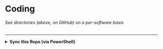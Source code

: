 <!-- ------------------------------------------------------------ -->

<h1>Coding</h1>
<h6><i>See directories (above, on GitHub) on a per-software basis</i></h6>

<!-- ------------------------------------------------------------ -->

<hr />
<details><summary><b>Sync this Repo (via PowerShell)</b></summary>
<p>

<h4><u>Run the following line of code in PowerShell:</u></h4>
<pre><code>
<#>Copy->Paste->Run this line of code in PowerShell<#> $GithubOwner="mcavallo-git"; $GithubRepo="Coding"; Write-Host "Task - Sync local git repository to origin `"https://github.com/${GithubOwner}/${GithubRepo}.git`"..." -ForegroundColor Green; If (Test-Path "${HOME}/${GithubRepo}") { Set-Location "${HOME}/${GithubRepo}"; git reset --hard "origin/master"; git pull; } Else { Set-Location "${HOME}"; git clone "https://github.com/${GithubOwner}/${GithubRepo}.git"; } . "${HOME}/${GithubRepo}/powershell/_WindowsPowerShell/Modules/ImportModules.ps1"; Write-Host "`nPass - PowerShell Modules Synchronized`n" -ForegroundColor Cyan;
</code></pre>

<h4><u>Step-by-Step Instructions:</u></h4>
<ul>
<li>Select the entire line of code (via triple-left-mouseclick on the line of code)</li>
<li>Copy the selected code (via Ctrl+C)</li>
<li>Open PowerShell (via Start-Menu keypress -> type 'PowerShell' -> select 'Windows PowerShell' via left-mouseclick or Enter keypress)</li>
<li>Paste the line of code into the terminal (via Ctrl+V or via right-mouseclick)</li>
<li>Run the pasted line of code (via Enter keypress)</li>
</ul>

</p>
</details>

<!-- ------------------------------------------------------------ -->

